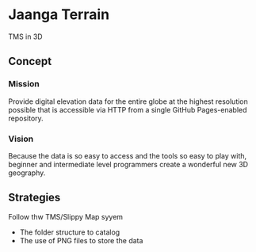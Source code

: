 Jaanga Terrain
==============

TMS in 3D

## Concept

### Mission
Provide digital elevation data for the entire globe at the highest resolution possible that is accessible via HTTP from a single GitHub Pages-enabled repository.

### Vision
Because the data is so easy to access and the tools so easy to play with, beginner and intermediate level programmers create a wonderful new 3D geography.

## Strategies

Follow thw TMS/Slippy Map syyem
* The folder structure to catalog
* The use of PNG files to store the data

 

